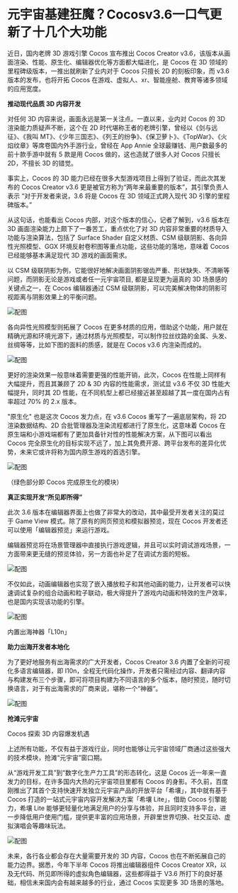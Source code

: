 # 元宇宙基建狂魔？Cocosv3.6一口气更新了十几个大功能


近日，国内老牌 3D 游戏引擎 Cocos 宣布推出 Cocos Creator v3.6，该版本从画面渲染、性能、原生化、编辑器优化等方面都大幅进化，是 Cocos 在 3D 领域的里程碑级版本，一推出就刷新了业内对于 Cocos 只擅长 2D 的刻板印象，而 v3.6 版本的发布，也将开拓 Cocos 在游戏、虚拟人、xr、智能座舱、教育等诸多领域的应用宽度。

**推动现代品质 3D 内容开发**

对任何 3D 内容来说，画面永远是第一关注点。一直以来，业内对 Cocos 的 3D 渲染能力质疑声不断，这个在 2D 时代堪称王者的老牌引擎，曾经以《剑与远征》、《我叫 MT》、《少年三国志》、《列王的纷争》、《保卫萝卜》、《TopWar》、《火焰纹章》等席卷国内外手游行业，曾经在 App Annie 全球最赚钱、用户数最多的前十款手游中就有 5 款是用 Cocos 做的，这也造就了很多人对 Cocos 只擅长 2D，不擅长 3D 的错觉。

事实上，Cocos 的 3D 能力已经在很多大型游戏项目上得到了验证，而此次其发布的 Cocos Creator v3.6 更是被官方称为“两年来最重要的版本”，其引擎负责人表示 “对于开发者来说，3.6 将是 Cocos 在 3D 领域正式跨入现代 3D 引擎的里程碑版本。”

从这句话，也能看出 Cocos 内部，对这个版本的信心，记者了解到，v3.6 版本在 3D 画面渲染能力上颇下了一番苦工，重点优化了对 3D 内容非常重要的材质导入功能与渲染算法，包括了 Surface Shader 自定义材质、CSM 级联阴影、各向异性光照模型、GGX 环境反射卷积图等重点功能，这些功能的落地，意味着 Cocos 已经能够基本满足现代 3D 游戏的画面需求。

以 CSM 级联阴影为例，它能很好地解决画面阴影锯齿严重、形状缺失、不清晰等问题，而阴影无论是游戏或者任一元宇宙项目, 都是呈现更为逼真的 3D 场景感的关键点之一，在 Cocos 编辑器通过 CSM 级联阴影，可以完美解决物体的阴影可视距离与阴影效果上的平衡问题。

![配图](tu01.png)

各向异性光照模型则拓展了 Cocos 在更多材质的应用，借助这个功能，用户就在精确光源和环境光源下，通过材质与光照模型，可以制作拉丝纹路的金属、头发、丝绸等等，比如下图的面料的质感，就是在 Cocos v3.6 内渲染而成的。

![配图](tu02.png)

更好的渲染效果一般意味着需要更强的性能开销，此次，Cocos 在性能上同样有大幅提升，而且其兼顾了 2D & 3D 内容的性能需求，测试显 v3.6 不仅 3D 性能大幅提升，同时其 2D 性能，在不同机型上都已经接近甚至超越了其一度在国内占有率超过 70% 的 2.x 版本。

"原生化" 也是这次 Cocos 发力点，在 v3.6 Cocos 重写了一遍底层架构，将 2D 渲染数据结构、2D 合批管理器及渲染流程都进行了原生化，这意味着 Cocos 在原生端和小游戏端都有了更加具备针对性的性能解决方案，从下图可以看出 Cocos 完全原生化的目标实现不远了，加上其免费开源、跨平台发布的差异化优势，未来它或许将称为国内原生游戏的首选引擎。

![配图](tu03.png)

（绿色部分即 Cocos 完成原生化的模块）

**真正实现开发“所见即所得”**

此次 3.6 版本在编辑器界面上也做了非常大的改动，其中最受开发者关注的莫过于 Game View 模式。除了原有的网页预览和模拟器预览，现在 Cocos 开发者还可以使用「编辑器预览」来运行游戏。

编辑器预览将在场景管理器中直接执行游戏逻辑，并且可以实时调试游戏场景，一方面带来更无缝的预览体验，另一方面也补足了在调试方面的短板。

![配图](tu04.png)

不仅如此，动画编辑器也实现了嵌入播放粒子和其他动画的能力，让开发者可以快速调试复杂的组合动画和粒子联动，极大得提升了游戏内动画和特效的生产效率，也是国内实现该功能的引擎。

![配图](tu05.png)

内置出海神器「L10n」

**助力出海开发者本地化**

为了更好地服务有出海需求的广大开发者，Cocos Creator 3.6 内置了全新的可视化多语言编辑器，即 I10n，全程无代码化操作，开发者只需经过内容、翻译内容与构建发布三个步骤，即可将项目构建为不同语言的多个版本，随时预览，随时切换语言，对于有出海需求的厂商来说，堪称一个“神器“。

![配图](tu06.png)

**抢滩元宇宙**

Cocos 探索 3D 内容爆发机遇

上述所有功能，不仅有益于游戏行业，同时也能够让元宇宙领域厂商通过这些强大的技术模块，抢滩“元宇宙”窗口期。

从“游戏开发工具”到“数字化生产力工具”的形态转化，这是 Cocos 近一年来一直发力的目标，在许多国内大热的元宇宙项目里都有 Cocos 的身影。不久前，百度刚推出了其首个支持快速开发独立元宇宙产品的开放平台「希壤」，其中就有基于 Cocos 打造的一站式元宇宙内容开发解决方案「希壤 Lite」，借助 Cocos 引擎能力，希壤 Lite 能够更轻量化地满足用户的分享与体验，并且同时支持多平台，进一步降低用户使用门槛，提供更丰富的应用场景，开辟里世界切换、社交互动、虚拟演唱会等趣味玩法。

![配图](tu07.png)

未来，各行各业都会存在大量需要开发的 3D 内容，Cocos 也在不断拓展自己的能力边界。据悉，今年下半年 Cocos 将推出编辑器组件 Cocos Creator XR，以及无代码、所见即所得的虚拟角色编辑器，这些都得益于 V3.6 所打下的良好基础，相信未来国内会有越来越多的行业，通过 Cocos 实现更多 3D 场景的落地。
